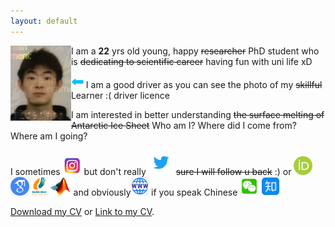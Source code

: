 ```yaml
---
layout: default
---
```


<img align="left" src="/assets/yz.png" style="max-height: 120px"> 

I am a **22** yrs old young, happy ~~researcher~~ PhD student who is ~~dedicating to scientific career~~ having fun with uni life xD

<img src="/assets/arrowleft.png" style="max-height: 20px"> I am a good driver as you can see the photo of my ~~skillful~~ Learner :( driver licence 

I am interested in better understanding ~~the surface melting of Antarctic Ice Sheet~~ Who am I? Where did I come from? Where am I going?

I sometimes  [<img src="/assets/ins.png" style="max-height: 30px">](https://www.instagram.com/yaowenzzzzzzz)  but don't really [<img src="/assets/twitter.png" style="max-height: 40px">](https://twitter.com/yaowen_zheng) ~~sure I will follow u back~~ :) or [<img src="/assets/orcid.png" style="max-height: 30px">](https://orcid.org/0000-0003-3818-3474)  [<img src="/assets/google.png" style="max-height: 30px">](https://scholar.google.com/citations?user=w7QSzrsAAAAJ&hl=en) [<img src="/assets/badmintonaus.png" style="max-height: 30px">](https://www.tournamentsoftware.com/ranking/player.aspx?id=25328&player=4569748) [<img src="/assets/matlab.png" style="max-height: 30px">](https://www.mathworks.com/matlabcentral/profile/authors/20240224?s_tid=gn_comm) and obviously[<img src="/assets/website.png" style="max-height: 30px">](https://yaowen-zheng.com) if you speak Chinese [<img src="/assets/wechat.png" style="max-height: 30px">](<a href="assets/wechat_yz.png"/a>) [<img src="/assets/zhihu.png" style="max-height: 30px">](https://www.zhihu.com/people/zyw-28-52)

<a href="assets/YZ_CV.pdf">Download my CV</a> or [Link to my CV](./cv.html). 



